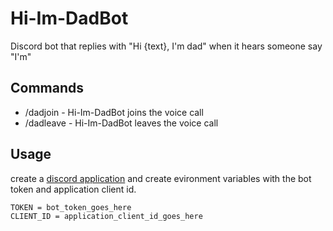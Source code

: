 # Hi-Im-DadBot
Discord bot that replies with "Hi {text}, I'm dad" when it hears someone say "I'm"

## Commands
- /dadjoin - Hi-Im-DadBot joins the voice call
- /dadleave - Hi-Im-DadBot leaves the voice call

## Usage
create a [discord application](https://discord.com/developers/applications) and create evironment variables with the bot token and application client id.
```Properties
TOKEN = bot_token_goes_here
CLIENT_ID = application_client_id_goes_here
```

